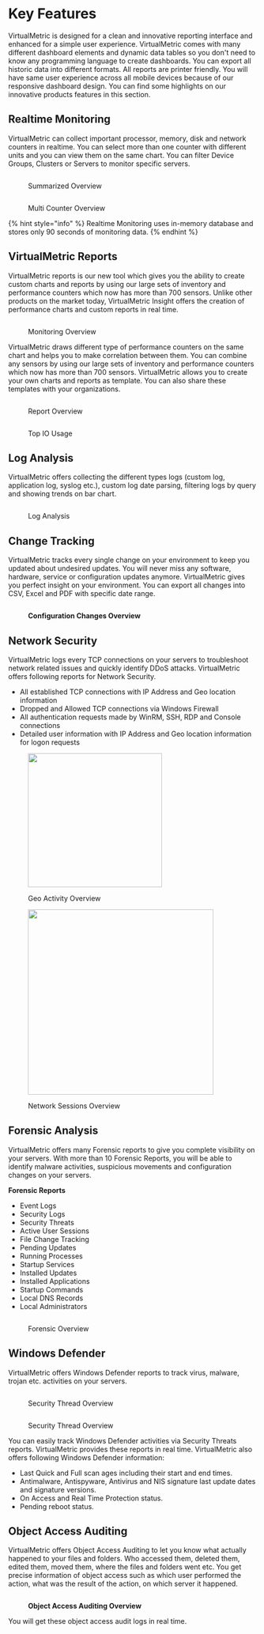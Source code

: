 # Key Features

VirtualMetric is designed for a clean and innovative reporting interface and enhanced for a simple user experience. VirtualMetric comes with many different dashboard elements and dynamic data tables so you don't need to know any programming language to create dashboards. You can export all historic data into different formats. All reports are printer friendly. You will have same user experience across all mobile devices because of our responsive dashboard design. You can find some highlights on our innovative products features in this section.

## Realtime Monitoring

VirtualMetric can collect important processor, memory, disk and network counters in realtime. You can select more than one counter with different units and you can view them on the same chart. You can filter Device Groups, Clusters or Servers to monitor specific servers.

<figure><img src="../.gitbook/assets/image (773).png" alt=""><figcaption><p>Summarized Overview</p></figcaption></figure>

<figure><img src="../.gitbook/assets/image (774).png" alt=""><figcaption><p>Multi Counter Overview</p></figcaption></figure>

{% hint style="info" %}
Realtime Monitoring uses in-memory database and stores only 90 seconds of monitoring data.
{% endhint %}

## VirtualMetric Reports

VirtualMetric reports is our new tool which gives you the ability to create custom charts and reports by using our large sets of inventory and performance counters which now has more than 700 sensors. Unlike other products on the market today, VirtualMetric Insight offers the creation of performance charts and custom reports in real time.

<div align="left">

<figure><img src="../.gitbook/assets/image (782).png" alt=""><figcaption><p>Monitoring Overview</p></figcaption></figure>

</div>

VirtualMetric draws different type of performance counters on the same chart and helps you to make correlation between them. You can combine any sensors by using our large sets of inventory and performance counters which now has more than 700 sensors. VirtualMetric allows you to create your own charts and reports as template. You can also share these templates with your organizations.

<figure><img src="../.gitbook/assets/image (783).png" alt=""><figcaption><p>Report Overview</p></figcaption></figure>

<div align="left">

<figure><img src="../.gitbook/assets/image (784).png" alt=""><figcaption><p>Top IO Usage</p></figcaption></figure>

</div>

## Log Analysis

VirtualMetric offers collecting the different types logs (custom log, application log, syslog etc.), custom log date parsing, filtering logs by query and showing trends on bar chart.

<figure><img src="../.gitbook/assets/image (173).png" alt=""><figcaption><p>Log Analysis</p></figcaption></figure>

## Change Tracking

VirtualMetric tracks every single change on your environment to keep you updated about undesired updates. You will never miss any software, hardware, service or configuration updates anymore. VirtualMetric gives you perfect insight on your environment. You can export all changes into CSV, Excel and PDF with specific date range.

<figure><img src="../.gitbook/assets/image (785).png" alt=""><figcaption><p><strong>Configuration Changes Overview</strong></p></figcaption></figure>

## **Network Security**

VirtualMetric logs every TCP connections on your servers to troubleshoot network related issues and quickly identify DDoS attacks. VirtualMetric offers following reports for Network Security.

* All established TCP connections with IP Address and Geo location information
* Dropped and Allowed TCP connections via Windows Firewall
* All authentication requests made by WinRM, SSH, RDP and Console connections
* Detailed user information with IP Address and Geo location information for logon requests

<div align="left">

<figure><img src="../.gitbook/assets/image (787).png" alt="" width="271"><figcaption><p>Geo Activity Overview</p></figcaption></figure>

</div>

<div align="left">

<figure><img src="../.gitbook/assets/image (795).png" alt="" width="375"><figcaption><p> Network Sessions Overview</p></figcaption></figure>

</div>

## Forensic Analysis

VirtualMetric offers many Forensic reports to give you complete visibility on your servers. With more than 10 Forensic Reports, you will be able to identify malware activities, suspicious movements and configuration changes on your servers.

**Forensic Reports**

* &#x20; Event Logs
* &#x20; Security Logs
* &#x20; Security Threats
* &#x20; Active User Sessions
* &#x20; File Change Tracking
* &#x20; Pending Updates
* &#x20; Running Processes
* &#x20; Startup Services
* &#x20; Installed Updates
* &#x20; Installed Applications
* &#x20; Startup Commands
* &#x20; Local DNS Records
* &#x20; Local Administrators

<figure><img src="../.gitbook/assets/image (167).png" alt=""><figcaption><p>Forensic Overview</p></figcaption></figure>

## **Windows Defender**

VirtualMetric offers Windows Defender reports to track virus, malware, trojan etc. activities on your servers.

<div align="left">

<figure><img src="../.gitbook/assets/image (168).png" alt=""><figcaption><p>Security Thread Overview</p></figcaption></figure>

</div>

<div align="left">

<figure><img src="../.gitbook/assets/image (169).png" alt=""><figcaption><p>Security Thread Overview</p></figcaption></figure>

</div>

You can easily track Windows Defender activities via Security Threats reports. VirtualMetric provides these reports in real time. VirtualMetric also offers following Windows Defender information:

* Last Quick and Full scan ages including their start and end times.
* Antimalware, Antispyware, Antivirus and NIS signature last update dates and signature versions.
* On Access and Real Time Protection status.
* Pending reboot status.

## Object Access Auditing

VirtualMetric offers Object Access Auditing to let you know what actually happened to your files and folders. Who accessed them, deleted them, edited them, moved them, where the files and folders went etc. You get precise information of object access such as which user performed the action, what was the result of the action, on which server it happened.

<div align="left">

<figure><img src="../.gitbook/assets/image (170).png" alt=""><figcaption><p><strong>Object Access Auditing Overview</strong></p></figcaption></figure>

</div>

You will get these object access audit logs in real time.
